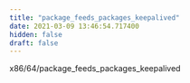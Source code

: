 ```yaml
---
title: "package_feeds_packages_keepalived"
date: 2021-03-09 13:46:54.717400
hidden: false
draft: false
---
```


x86/64/package_feeds_packages_keepalived

